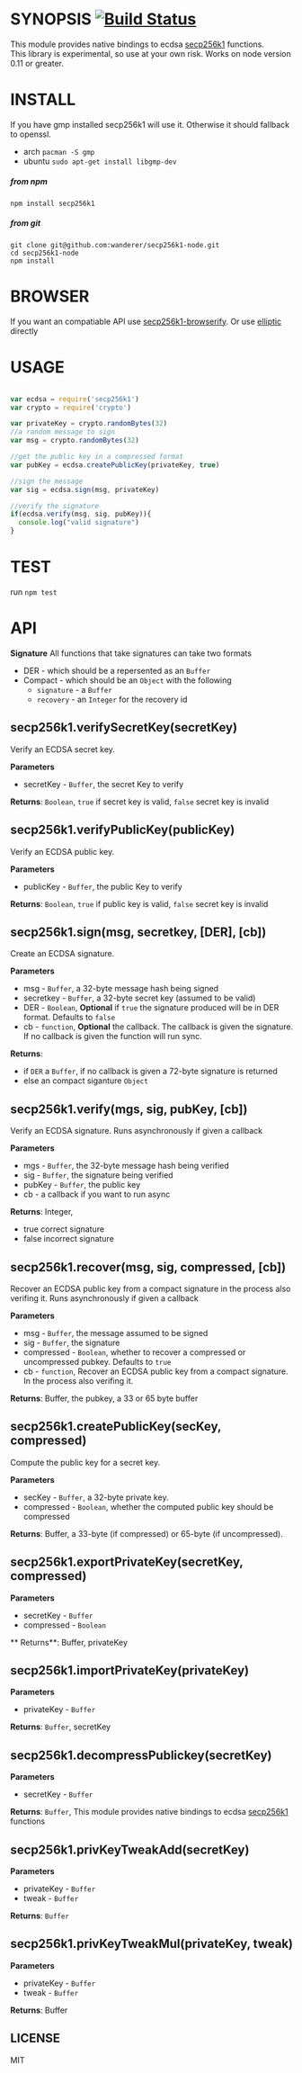 SYNOPSIS [![Build Status](https://travis-ci.org/wanderer/secp256k1-node.svg?branch=master)](https://travis-ci.org/wanderer/secp256k1-node)
===

This module provides native bindings to ecdsa [secp256k1](https://github.com/bastoji/secp256k1) functions.   
This library is experimental, so use at your own risk. Works on node version 0.11 or greater.

INSTALL
===
If you have gmp installed secp256k1 will use it. Otherwise it should fallback to openssl.
* arch `pacman -S gmp`
* ubuntu `sudo apt-get install libgmp-dev`

##### from npm

`npm install secp256k1`   

##### from git

`git clone git@github.com:wanderer/secp256k1-node.git`  
`cd secp256k1-node`  
`npm install` 

BROWSER
===
If you want an compatiable API use [secp256k1-browserify](https://github.com/wanderer/secp256k1-browserify). Or use [elliptic](https://github.com/indutny/elliptic) directly

USAGE
===
```javascript

var ecdsa = require('secp256k1')
var crypto = require('crypto')

var privateKey = crypto.randomBytes(32)
//a random message to sign
var msg = crypto.randomBytes(32)

//get the public key in a compressed format
var pubKey = ecdsa.createPublicKey(privateKey, true)

//sign the message
var sig = ecdsa.sign(msg, privateKey)

//verify the signature
if(ecdsa.verify(msg, sig, pubKey)){
  console.log("valid signature")
}

```

TEST
===
run `npm test`
 
API
===
**Signature**
All functions that take signatures can take two formats
* DER - which should be a repersented as an `Buffer`
* Compact - which should be an `Object` with the following
  - `signature` - a `Buffer`
  - `recovery` - an `Integer` for the recovery id

secp256k1.verifySecretKey(secretKey) 
-----------------------------
Verify an ECDSA secret key.

**Parameters**

* secretKey - `Buffer`, the secret Key to verify

**Returns**: `Boolean`, `true` if secret key is valid, `false` secret key is invalid

secp256k1.verifyPublicKey(publicKey) 
-----------------------------
Verify an ECDSA public key.

**Parameters**

* publicKey - `Buffer`, the public Key to verify

**Returns**: `Boolean`, `true` if public key is valid, `false` secret key is invalid

secp256k1.sign(msg, secretkey, [DER], [cb]) 
-----------------------------
Create an ECDSA signature.

**Parameters**

* msg - `Buffer`,  a 32-byte message hash being signed 
* secretkey - `Buffer`, a 32-byte secret key (assumed to be valid)
* DER - `Boolean`, **Optional**  if `true` the signature produced will be in DER format. Defaults to `false`
* cb - `function`, **Optional** the callback. The callback is given the signature. If no callback is given the function will run sync.

**Returns**:

* if `DER` a `Buffer`, if no callback is given a 72-byte signature is returned  
* else an compact siganture `Object`

secp256k1.verify(mgs, sig, pubKey, [cb]) 
-----------------------------
Verify an ECDSA signature.  Runs asynchronously if given a callback

**Parameters**
* mgs - `Buffer`, the 32-byte message hash being verified
* sig - `Buffer`, the signature being verified
* pubKey - `Buffer`, the public key
* cb - a callback if you want to run async
 
**Returns**: Integer,  
   - true correct signature
   - false incorrect signature

secp256k1.recover(msg, sig, compressed, [cb]) 
-----------------------------
Recover an ECDSA public key from a compact signature in the process also verifing it.  Runs asynchronously if given a callback

**Parameters**
* msg - `Buffer`, the message assumed to be signed
* sig - `Buffer`, the signature
* compressed - `Boolean`, whether to recover a compressed or uncompressed pubkey. Defaults to `true`
* cb - `function`, Recover an ECDSA public key from a compact signature. In the process also verifing it.

**Returns**: Buffer, the pubkey, a 33 or 65 byte buffer

secp256k1.createPublicKey(secKey, compressed) 
-----------------------------
Compute the public key for a secret key.

**Parameters**
* secKey - `Buffer`, a 32-byte private key.
* compressed - `Boolean`, whether the computed public key should be compressed

**Returns**: Buffer, a 33-byte (if compressed) or 65-byte (if uncompressed).

secp256k1.exportPrivateKey(secretKey, compressed) 
-----------------------------

**Parameters**
* secretKey - `Buffer`
* compressed - `Boolean`

** Returns**: Buffer, privateKey

secp256k1.importPrivateKey(privateKey) 
-----------------------------

**Parameters**
* privateKey - `Buffer`

**Returns**: `Buffer`, secretKey

secp256k1.decompressPublickey(secretKey) 
-----------------------------

**Parameters**
* secretKey - `Buffer`

**Returns**: `Buffer`, This module provides native bindings to ecdsa [secp256k1](https://github.com/bastoji/secp256k1) functions

secp256k1.privKeyTweakAdd(secretKey) 
-----------------------------
**Parameters**
* privateKey - `Buffer`
* tweak - `Buffer`

**Returns**: `Buffer`

secp256k1.privKeyTweakMul(privateKey, tweak) 
-----------------------------
**Parameters**
* privateKey - `Buffer`
* tweak - `Buffer`

**Returns**: Buffer


LICENSE
-----------------------------
MIT

